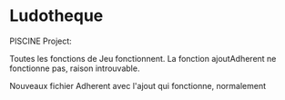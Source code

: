# Ludotheque
PISCINE Project:

Toutes les fonctions de Jeu fonctionnent.
La fonction ajoutAdherent ne fonctionne pas, raison introuvable.

Nouveaux fichier Adherent avec l'ajout qui fonctionne, normalement
